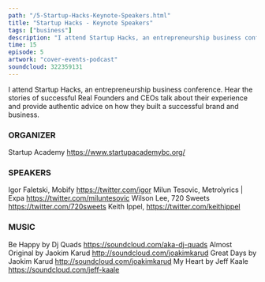 ```yaml
---
path: "/5-Startup-Hacks-Keynote-Speakers.html"
title: "Startup Hacks - Keynote Speakers"
tags: ["business"]
description: "I attend Startup Hacks, an entrepreneurship business conference. Hear the stories of successful Real Founders and CEOs talk about their experience and provide authentic advice on how they built a successful brand and business."
time: 15
episode: 5
artwork: "cover-events-podcast"
soundcloud: 322359131
---
```

I attend Startup Hacks, an entrepreneurship business conference. Hear the stories of successful Real Founders and CEOs talk about their experience and provide authentic advice on how they built a successful brand and business. 

### ORGANIZER 
Startup Academy https://www.startupacademybc.org/ 

### SPEAKERS 
Igor Faletski, Mobify https://twitter.com/igor 
Milun Tesovic, Metrolyrics | Expa https://twitter.com/miluntesovic 
Wilson Lee, 720 Sweets https://twitter.com/720sweets 
Keith Ippel, https://twitter.com/keithippel 

### MUSIC 
Be Happy by Dj Quads https://soundcloud.com/aka-dj-quads 
Almost Original by Jaokim Karud http://soundcloud.com/joakimkarud 
Great Days by Jaokim Karud http://soundcloud.com/joakimkarud 
My Heart by Jeff Kaale https://soundcloud.com/jeff-kaale 
